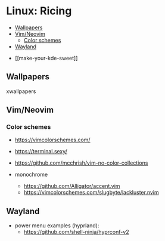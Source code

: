 # Linux: Ricing

<!-- toc -->

- [Wallpapers](#wallpapers)
- [Vim/Neovim](#vimneovim)
  - [Color schemes](#color-schemes)
- [Wayland](#wayland)

<!-- tocstop -->

- [[make-your-kde-sweet]]

## Wallpapers

xwallpapers

## Vim/Neovim

### Color schemes

- https://vimcolorschemes.com/
- https://terminal.sexy/
- https://github.com/mcchrish/vim-no-color-collections

- monochrome
  - https://github.com/Alligator/accent.vim
  - https://vimcolorschemes.com/slugbyte/lackluster.nvim

## Wayland


- power menu examples (hyprland):
  - https://github.com/shell-ninja/hyprconf-v2

